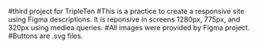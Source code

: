 #third project for TripleTen
#This is a practice to create a responsive site using Figma descriptions. It is reponsive in screens 1280px, 775px, and 320px using mediea queries. 
#All images were provided by Figma project. 
#Buttons are .svg files. 
